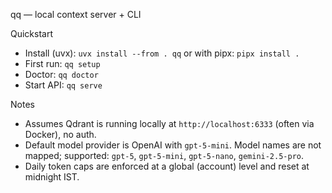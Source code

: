 qq — local context server + CLI

Quickstart

- Install (uvx): `uvx install --from . qq` or with pipx: `pipx install .`
- First run: `qq setup`
- Doctor: `qq doctor`
- Start API: `qq serve`

Notes

- Assumes Qdrant is running locally at `http://localhost:6333` (often via Docker), no auth.
- Default model provider is OpenAI with `gpt-5-mini`. Model names are not mapped; supported: `gpt-5`, `gpt-5-mini`, `gpt-5-nano`, `gemini-2.5-pro`.
- Daily token caps are enforced at a global (account) level and reset at midnight IST.

